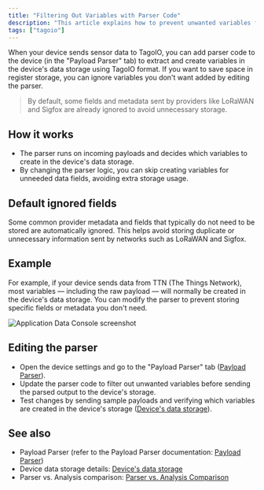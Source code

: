 ```yaml
---
title: "Filtering Out Variables with Parser Code"
description: "This article explains how to prevent unwanted variables from being saved to a device's data storage by modifying the device's payload parser code in TagoIO, and shows default behavior for common providers."
tags: ["tagoio"]
---
```


When your device sends sensor data to TagoIO, you can add parser code to the device (in the "Payload Parser" tab) to extract and create variables in the device's data storage using TagoIO format. If you want to save space in register storage, you can ignore variables you don't want added by editing the parser.

> By default, some fields and metadata sent by providers like LoRaWAN and Sigfox are already ignored to avoid unnecessary storage.

## How it works
- The parser runs on incoming payloads and decides which variables to create in the device's data storage.
- By changing the parser logic, you can skip creating variables for unneeded data fields, avoiding extra storage usage.

## Default ignored fields
Some common provider metadata and fields that typically do not need to be stored are automatically ignored. This helps avoid storing duplicate or unnecessary information sent by networks such as LoRaWAN and Sigfox.

## Example
For example, if your device sends data from TTN (The Things Network), most variables — including the raw payload — will normally be created in the device's data storage. You can modify the parser to prevent storing specific fields or metadata you don't need.

![Application Data Console screenshot](/docs_imagem/tagoio/filtering-out-variables-with-parser-code-2.png)

## Editing the parser
- Open the device settings and go to the "Payload Parser" tab ([Payload Parser](../payload-parser/payload-parser)).
- Update the parser code to filter out unwanted variables before sending the parsed output to the device's storage.
- Test changes by sending sample payloads and verifying which variables are created in the device's storage ([Device's data storage](../devices/devices)).

## See also
- Payload Parser (refer to the Payload Parser documentation: [Payload Parser](../payload-parser/payload-parser))
- Device data storage details: [Device's data storage](../devices/devices)
- Parser vs. Analysis comparison: [Parser vs. Analysis Comparison](../payload-parser/payload-parser-overview)